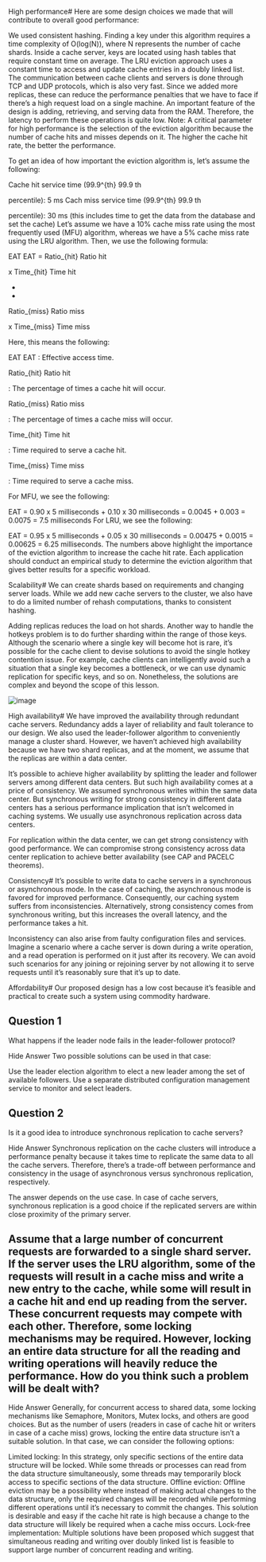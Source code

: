 High performance#
Here are some design choices we made that will contribute to overall good performance:

We used consistent hashing. Finding a key under this algorithm requires a time complexity of O(log(N)), where N represents the number of cache shards.
Inside a cache server, keys are located using hash tables that require constant time on average.
The LRU eviction approach uses a constant time to access and update cache entries in a doubly linked list.
The communication between cache clients and servers is done through TCP and UDP protocols, which is also very fast.
Since we added more replicas, these can reduce the performance penalties that we have to face if there’s a high request load on a single machine.
An important feature of the design is adding, retrieving, and serving data from the RAM. Therefore, the latency to perform these operations is quite low.
Note: A critical parameter for high performance is the selection of the eviction algorithm because the number of cache hits and misses depends on it. The higher the cache hit rate, the better the performance.

To get an idea of how important the eviction algorithm is, let’s assume the following:

Cache hit service time (99.9^{th}
99.9 
th
 
 percentile): 5 ms
Cach miss service time (99.9^{th}
99.9 
th
 
 percentile): 30 ms (this includes time to get the data from the database and set the cache)
Let’s assume we have a 10% cache miss rate using the most frequently used (MFU) algorithm, whereas we have a 5% cache miss rate using the LRU algorithm. Then, we use the following formula:

EAT
EAT
 = Ratio_{hit}
Ratio 
hit
​
 
 x Time_{hit}
Time 
hit
​
 
 +
+
 Ratio_{miss}
Ratio 
miss
​
 
 x Time_{miss}
Time 
miss
​
 

Here, this means the following:

EAT
EAT
: Effective access time.

Ratio_{hit}
Ratio 
hit
​
 
: The percentage of times a cache hit will occur.

Ratio_{miss}
Ratio 
miss
​
 
: The percentage of times a cache miss will occur.

Time_{hit}
Time 
hit
​
 
: Time required to serve a cache hit.

Time_{miss}
Time 
miss
​
 
: Time required to serve a cache miss.

For MFU, we see the following:

EAT = 0.90 x 5 milliseconds + 0.10 x 30 milliseconds = 0.0045 + 0.003 = 0.0075 = 7.5 milliseconds
For LRU, we see the following:

EAT = 0.95 x 5 milliseconds + 0.05 x 30 milliseconds =  0.00475 + 0.0015 = 0.00625 = 6.25 milliseconds.
The numbers above highlight the importance of the eviction algorithm to increase the cache hit rate. Each application should conduct an empirical study to determine the eviction algorithm that gives better results for a specific workload.

Scalability#
We can create shards based on requirements and changing server loads. While we add new cache servers to the cluster, we also have to do a limited number of rehash computations, thanks to consistent hashing.

Adding replicas reduces the load on hot shards. Another way to handle the hotkeys problem is to do further sharding within the range of those keys. Although the scenario where a single key will become hot is rare, it’s possible for the cache client to devise solutions to avoid the single hotkey contention issue. For example, cache clients can intelligently avoid such a situation that a single key becomes a bottleneck, or we can use dynamic replication for specific keys, and so on. Nonetheless, the solutions are complex and beyond the scope of this lesson.

![image](https://user-images.githubusercontent.com/33947539/184468451-35050bb9-1a97-48f4-8142-23c39b011275.png)

High availability#
We have improved the availability through redundant cache servers. Redundancy adds a layer of reliability and fault tolerance to our design. We also used the leader-follower algorithm to conveniently manage a cluster shard. However, we haven’t achieved high availability because we have two shard replicas, and at the moment, we assume that the replicas are within a data center.

It’s possible to achieve higher availability by splitting the leader and follower servers among different data centers. But such high availability comes at a price of consistency. We assumed synchronous writes within the same data center. But synchronous writing for strong consistency in different data centers has a serious performance implication that isn’t welcomed in caching systems. We usually use asynchronous replication across data centers.

For replication within the data center, we can get strong consistency with good performance. We can compromise strong consistency across data center replication to achieve better availability (see CAP and PACELC theorems).

Consistency#
It’s possible to write data to cache servers in a synchronous or asynchronous mode. In the case of caching, the asynchronous mode is favored for improved performance. Consequently, our caching system suffers from inconsistencies. Alternatively, strong consistency comes from synchronous writing, but this increases the overall latency, and the performance takes a hit.

Inconsistency can also arise from faulty configuration files and services. Imagine a scenario where a cache server is down during a write operation, and a read operation is performed on it just after its recovery. We can avoid such scenarios for any joining or rejoining server by not allowing it to serve requests until it’s reasonably sure that it’s up to date.

Affordability#
Our proposed design has a low cost because it’s feasible and practical to create such a system using commodity hardware.


## Question 1
What happens if the leader node fails in the leader-follower protocol?

Hide Answer
Two possible solutions can be used in that case:

Use the leader election algorithm to elect a new leader among the set of available followers.
Use a separate distributed configuration management service to monitor and select leaders.

## Question 2
Is it a good idea to introduce synchronous replication to cache servers?

Hide Answer
Synchronous replication on the cache clusters will introduce a performance penalty because it takes time to replicate the same data to all the cache servers. Therefore, there’s a trade-off between performance and consistency in the usage of asynchronous versus synchronous replication, respectively.

The answer depends on the use case. In case of cache servers, synchronous replication is a good choice if the replicated servers are within close proximity of the primary server.

## Assume that a large number of concurrent requests are forwarded to a single shard server. If the server uses the LRU algorithm, some of the requests will result in a cache miss and write a new entry to the cache, while some will result in a cache hit and end up reading from the server. These concurrent requests may compete with each other. Therefore, some locking mechanisms may be required. However, locking an entire data structure for all the reading and writing operations will heavily reduce the performance. How do you think such a problem will be dealt with?

Hide Answer
Generally, for concurrent access to shared data, some locking mechanisms like Semaphore, Monitors, Mutex locks, and others are good choices. But as the number of users (readers in case of cache hit or writers in case of a cache miss) grows, locking the entire data structure isn’t a suitable solution. In that case, we can consider the following options:

Limited locking: In this strategy, only specific sections of the entire data structure will be locked. While some threads or processes can read from the data structure simultaneously, some threads may temporarily block access to specific sections of the data structure.
Offline eviction: Offline eviction may be a possibility where instead of making actual changes to the data structure, only the required changes will be recorded while performing different operations until it’s necessary to commit the changes. This solution is desirable and easy if the cache hit rate is high because a change to the data structure will likely be required when a cache miss occurs.
Lock-free implementation: Multiple solutions have been proposed which suggest that simultaneous reading and writing over doubly linked list is feasible to support large number of concurrent reading and writing.

